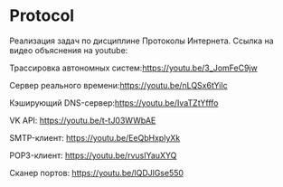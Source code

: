 # Protocol
Реализация задач по дисциплине Протоколы Интернета.
Ссылка на видео объяснения на youtube:

Трассировка автономных систем:https://youtu.be/3_JomFeC9jw

Сервер реального времени:https://youtu.be/nLQSx6tYilc

Кэширующий DNS-сервер:https://youtu.be/IvaTZtYfffo

VK API: https://youtu.be/t-tJ03WWbAE 

SMTP-клиент: https://youtu.be/EeQbHxplyXk

POP3-клиент: https://youtu.be/rvusIYauXYQ

Сканер портов: https://youtu.be/lQDJlGse550
